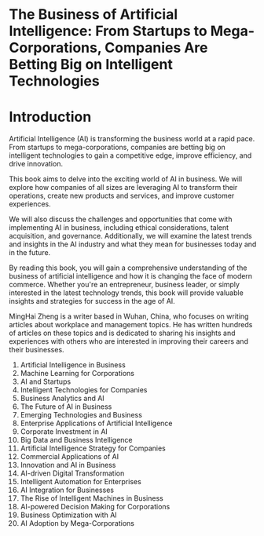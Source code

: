 # The Business of Artificial Intelligence: From Startups to Mega-Corporations, Companies Are Betting Big on Intelligent Technologies

# Introduction

Artificial Intelligence (AI) is transforming the business world at a rapid pace. From startups to mega-corporations, companies are betting big on intelligent technologies to gain a competitive edge, improve efficiency, and drive innovation.

This book aims to delve into the exciting world of AI in business. We will explore how companies of all sizes are leveraging AI to transform their operations, create new products and services, and improve customer experiences.

We will also discuss the challenges and opportunities that come with implementing AI in business, including ethical considerations, talent acquisition, and governance. Additionally, we will examine the latest trends and insights in the AI industry and what they mean for businesses today and in the future.

By reading this book, you will gain a comprehensive understanding of the business of artificial intelligence and how it is changing the face of modern commerce. Whether you're an entrepreneur, business leader, or simply interested in the latest technology trends, this book will provide valuable insights and strategies for success in the age of AI.

MingHai Zheng is a writer based in Wuhan, China, who focuses on writing articles about workplace and management topics. He has written hundreds of articles on these topics and is dedicated to sharing his insights and experiences with others who are interested in improving their careers and their businesses.



1. Artificial Intelligence in Business
2. Machine Learning for Corporations
3. AI and Startups
4. Intelligent Technologies for Companies
5. Business Analytics and AI
6. The Future of AI in Business
7. Emerging Technologies and Business
8. Enterprise Applications of Artificial Intelligence
9. Corporate Investment in AI
10. Big Data and Business Intelligence
11. Artificial Intelligence Strategy for Companies
12. Commercial Applications of AI
13. Innovation and AI in Business
14. AI-driven Digital Transformation
15. Intelligent Automation for Enterprises
16. AI Integration for Businesses
17. The Rise of Intelligent Machines in Business
18. AI-powered Decision Making for Corporations
19. Business Optimization with AI
20. AI Adoption by Mega-Corporations

